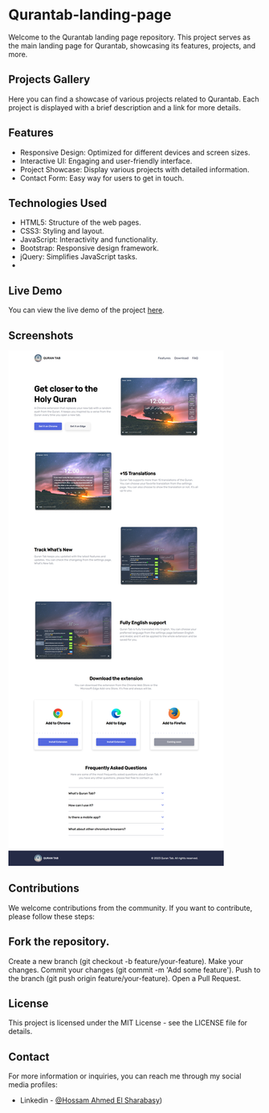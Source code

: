 # Qurantab-landing-page
Welcome to the Qurantab landing page repository. This project serves as the main landing page for Qurantab, showcasing its features, projects, and more.

## Projects Gallery
Here you can find a showcase of various projects related to Qurantab. Each project is displayed with a brief description and a link for more details.

## Features
- Responsive Design: Optimized for different devices and screen sizes.
- Interactive UI: Engaging and user-friendly interface.
- Project Showcase: Display various projects with detailed information.
- Contact Form: Easy way for users to get in touch.

## Technologies Used
- HTML5: Structure of the web pages.
- CSS3: Styling and layout.
- JavaScript: Interactivity and functionality.
- Bootstrap: Responsive design framework.
- jQuery: Simplifies JavaScript tasks.
- 
 ## Live Demo
You can view the live demo of the project [here](https://hossam-ahmed-elsharabasy.github.io/Qurantab-landing-page/).

## Screenshots
![](https://github.com/Hossam-Ahmed-ELSharabasy/Qurantab-landing-page/blob/main/screen%20shoot.png)


## Contributions
We welcome contributions from the community. If you want to contribute, please follow these steps:

## Fork the repository.
Create a new branch (git checkout -b feature/your-feature).
Make your changes.
Commit your changes (git commit -m 'Add some feature').
Push to the branch (git push origin feature/your-feature).
Open a Pull Request.

## License
This project is licensed under the MIT License - see the LICENSE file for details.


## Contact
For more information or inquiries, you can reach me through my social media profiles:

- Linkedin - [@Hossam Ahmed El Sharabasy](https://www.linkedin.com/in/hossamelsharabasy/))

